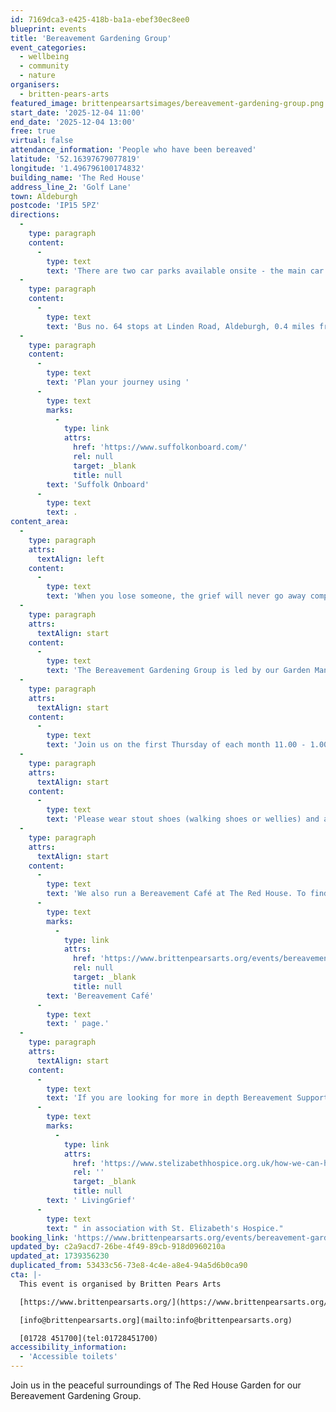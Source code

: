 ```yaml
---
id: 7169dca3-e425-418b-ba1a-ebef30ec8ee0
blueprint: events
title: 'Bereavement Gardening Group'
event_categories:
  - wellbeing
  - community
  - nature
organisers:
  - britten-pears-arts
featured_image: brittenpearsartsimages/bereavement-gardening-group.png
start_date: '2025-12-04 11:00'
end_date: '2025-12-04 13:00'
free: true
virtual: false
attendance_information: 'People who have been bereaved'
latitude: '52.16397679077819'
longitude: '1.496796100174832'
building_name: 'The Red House'
address_line_2: 'Golf Lane'
town: Aldeburgh
postcode: 'IP15 5PZ'
directions:
  -
    type: paragraph
    content:
      -
        type: text
        text: 'There are two car parks available onsite - the main car park is via the main circular drive and the overflow car park is the next turning on the left. There is a disabled space in car park 2.'
  -
    type: paragraph
    content:
      -
        type: text
        text: 'Bus no. 64 stops at Linden Road, Aldeburgh, 0.4 miles from The Red House, running hourly to and from Saxmundham, Wickham Market, Woodbridge and Ipswich. '
  -
    type: paragraph
    content:
      -
        type: text
        text: 'Plan your journey using '
      -
        type: text
        marks:
          -
            type: link
            attrs:
              href: 'https://www.suffolkonboard.com/'
              rel: null
              target: _blank
              title: null
        text: 'Suffolk Onboard'
      -
        type: text
        text: .
content_area:
  -
    type: paragraph
    attrs:
      textAlign: left
    content:
      -
        type: text
        text: 'When you lose someone, the grief will never go away completely — but there are healthy ways to cope. Some people find that gardening as they grieve, can gently relieve some of the emotional and physical symptoms after the loss of a loved one. Gardening has many therapeutic benefits; it’s a sensory process of creating and healing, packed with colour, texture and fragrance, rain or shine. Gardens are both active to work and restful to sit in, helping us to relax and let go, taking a break away from our worries to breathe in nature.'
  -
    type: paragraph
    attrs:
      textAlign: start
    content:
      -
        type: text
        text: 'The Bereavement Gardening Group is led by our Garden Manager at The Red House and aims to support individuals by restoring peaceful connections with the rhythms and patterns of the lifecycle, it is an opportunity to connect with others who have been bereaved and get involved in garden maintenance work.'
  -
    type: paragraph
    attrs:
      textAlign: start
    content:
      -
        type: text
        text: 'Join us on the first Thursday of each month 11.00 - 1.00pm , booking essential, 8 places per session.'
  -
    type: paragraph
    attrs:
      textAlign: start
    content:
      -
        type: text
        text: 'Please wear stout shoes (walking shoes or wellies) and appropriate clothes for gardening.'
  -
    type: paragraph
    attrs:
      textAlign: start
    content:
      -
        type: text
        text: 'We also run a Bereavement Café at The Red House. To find out more visit our '
      -
        type: text
        marks:
          -
            type: link
            attrs:
              href: 'https://www.brittenpearsarts.org/events/bereavement-cafe'
              rel: null
              target: _blank
              title: null
        text: 'Bereavement Café'
      -
        type: text
        text: ' page.'
  -
    type: paragraph
    attrs:
      textAlign: start
    content:
      -
        type: text
        text: 'If you are looking for more in depth Bereavement Support, please contact'
      -
        type: text
        marks:
          -
            type: link
            attrs:
              href: 'https://www.stelizabethhospice.org.uk/how-we-can-help/information-and-support/bereavement-support/'
              rel: ''
              target: _blank
              title: null
        text: ' LivingGrief'
      -
        type: text
        text: " in association with St. Elizabeth's Hospice."
booking_link: 'https://www.brittenpearsarts.org/events/bereavement-gardening-group-at-the-red-house'
updated_by: c2a9acd7-26be-4f49-89cb-918d0960210a
updated_at: 1739356230
duplicated_from: 53433c56-73e8-4c4e-a8e4-94a5d6b0ca90
cta: |-
  This event is organised by Britten Pears Arts

  [https://www.brittenpearsarts.org/](https://www.brittenpearsarts.org/)

  [info@brittenpearsarts.org](mailto:info@brittenpearsarts.org)

  [01728 451700](tel:01728451700)
accessibility_information:
  - 'Accessible toilets'
---
```

Join us in the peaceful surroundings of The Red House Garden for our Bereavement Gardening Group.